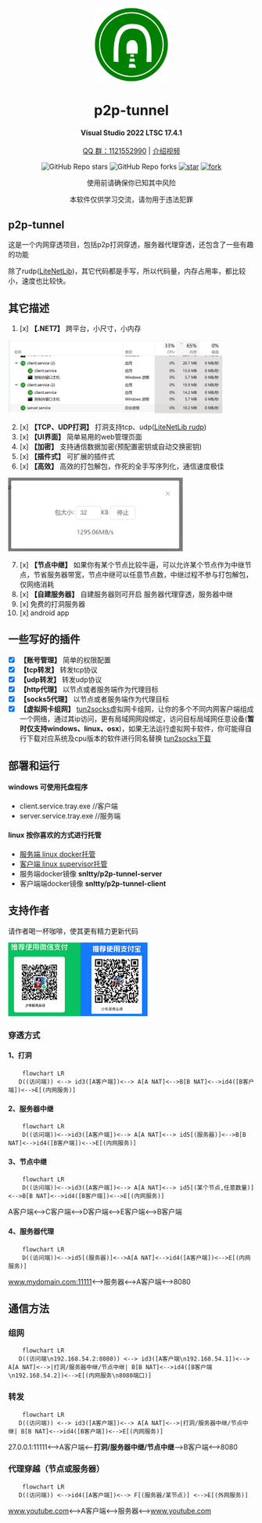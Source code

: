 
<!--
 * @Author: snltty
 * @Date: 2021-08-22 14:09:03
 * @LastEditors: snltty
 * @LastEditTime: 2022-11-21 16:36:26
 * @version: v1.0.0
 * @Descripttion: 功能说明
 * @FilePath: \client.service.ui.webd:\desktop\p2p-tunnel\README.md
-->
<div align="center">
<p><img src="./readme/logo.svg" height="150"></p> 

# p2p-tunnel
#### Visual Studio 2022 LTSC 17.4.1
<a href="https://jq.qq.com/?_wv=1027&k=ucoIVfz4" target="_blank">QQ 群：1121552990</a> | <a href="https://www.bilibili.com/video/BV14M4y117MB">介绍视频</a>

![GitHub Repo stars](https://img.shields.io/github/stars/snltty/p2p-tunnel?style=social)
![GitHub Repo forks](https://img.shields.io/github/forks/snltty/p2p-tunnel?style=social)
[![star](https://gitee.com/snltty/p2p-tunnel/badge/star.svg?theme=dark)](https://gitee.com/snltty/p2p-tunnel/stargazers)
[![fork](https://gitee.com/snltty/p2p-tunnel/badge/fork.svg?theme=dark)](https://gitee.com/snltty/p2p-tunnel/members)

使用前请确保你已知其中风险

本软件仅供学习交流，请勿用于违法犯罪

</div>

## p2p-tunnel

这是一个内网穿透项目，包括p2p打洞穿透，服务器代理穿透，还包含了一些有趣的功能

除了rudp(<a href="https://github.com/RevenantX/LiteNetLib" target="_blank">LiteNetLib</a>)，其它代码都是手写，所以代码量，内存占用率，都比较小，速度也比较快。

## 其它描述
1. [x] **【.NET7】** 跨平台，小尺寸，小内存
<p><img src="./readme/size.jpg" height="150"></p>

2. [x] **【TCP、UDP打洞】** 打洞支持tcp、udp(<a href="https://github.com/RevenantX/LiteNetLib" target="_blank">LiteNetLib rudp</a>)
3. [x] **【UI界面】** 简单易用的web管理页面
4. [x] **【加密】** 支持通信数据加密(预配置密钥或自动交换密钥)
5. [x] **【插件式】** 可扩展的插件式
6. [x] **【高效】** 高效的打包解包，作死的全手写序列化，通信速度极佳
<p><img src="./readme/speed.jpg" height="150"></p>

7. [x] **【节点中继】** 如果你有某个节点比较牛逼，可以允许某个节点作为中继节点，节省服务器带宽，节点中继可以任意节点数，中继过程不参与打包解包，仅网络消耗
8. [x] **【自建服务器】** 自建服务器则可开启 服务器代理穿透，服务器中继
9. [x] 免费的打洞服务器
10. [x] android app

## 一些写好的插件
- [x] **【账号管理】** 简单的权限配置
- [x] **【tcp转发】** 转发tcp协议
- [x] **【udp转发】** 转发udp协议
- [x] **【http代理】**  以节点或者服务端作为代理目标
- [x] **【socks5代理】** 以节点或者服务端作为代理目标
- [x] **【虚拟网卡组网】** <a href="https://github.com/xjasonlyu/tun2socks" target="_blank">tun2socks</a>虚拟网卡组网，让你的多个不同内网客户端组成一个网络，通过其ip访问，更有局域网网段绑定，访问目标局域网任意设备(**暂时仅支持windows、linux、osx**)，如果无法运行虚拟网卡软件，你可能得自行下载对应系统及cpu版本的软件进行同名替换 <a href="https://github.com/xjasonlyu/tun2socks/releases" target="_blank">tun2socks下载</a>

## 部署和运行
#### windows 可使用托盘程序
- client.service.tray.exe    //客户端
- server.service.tray.exe    //服务端

#### linux 按你喜欢的方式进行托管
- <a href="./readme/server-linux.md">服务端 linux docker托管</a>
- <a href="./readme/client-linux.md">客户端 linux supervisor托管</a>
- 服务端docker镜像  **snltty/p2p-tunnel-server**
- 客户端端docker镜像  **snltty/p2p-tunnel-client**


## 支持作者
请作者喝一杯咖啡，使其更有精力更新代码

<p><img src="./readme/qr.jpg" height="150"></p> 


### 穿透方式
#### 1、打洞
```mermaid
    flowchart LR
   D((访问端)) <--> id3([A客户端])<--> A[A NAT]<-->B[B NAT]<-->id4([B客户端])<-->E[(内网服务)]
```
#### 2、服务器中继
```mermaid
    flowchart LR
    D((访问端))<-->id3([A客户端])<--> A[A NAT]<--> id5[(服务器)]<-->B[B NAT]<-->id4([B客户端])<-->E[(内网服务)]
```

#### 3、节点中继
```mermaid
    flowchart LR
    D((访问端))<-->id3([A客户端])<--> A[A NAT]<--> id5[(某个节点,任意数量)]<-->B[B NAT]<-->id4([B客户端])<-->E[(内网服务)]
```
A客户端<-->C客户端<-->D客户端<-->E客户端<-->B客户端

#### 4、服务器代理
```mermaid
    flowchart LR
    D((访问端))<-->id5[(服务器)]<-->A[A NAT]<-->id4([A客户端])<-->E[(内网服务)]
```
www.mydomain.com:11111<-->服务器<-->A客户端<-->8080

## 通信方法
### 组网
```mermaid
    flowchart LR
   D((访问端\n192.168.54.2:8080)) <--> id3([A客户端\n192.168.54.1])<--> A[A NAT]<-->|打洞/服务器中继/节点中继| B[B NAT]<-->id4([B客户端\n192.168.54.2])<-->E[(内网服务\n8080端口)]
```

### 转发
```mermaid
    flowchart LR
   D((访问端)) <--> id3([A客户端])<--> A[A NAT]<-->|打洞/服务器中继/节点中继| B[B NAT]<-->id4([B客户端])<-->E[(内网服务)]
```
27.0.0.1:11111<-->A客户端<--**打洞/服务器中继/节点中继**-->B客户端<-->8080

### 代理穿越（节点或服务器）
```mermaid
    flowchart LR
   D((访问端)) <-->id4([A客户端])<--> F[(服务器/某节点)] <-->E[(外网服务)]
```
www.youtube.com<-->A客户端<-->服务器<-->www.youtube.com
